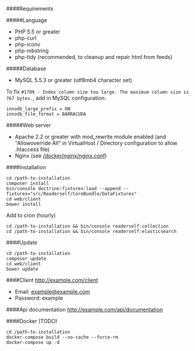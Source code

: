 ####Requirements

#####Language
* PHP 5.5 or greater
* php-curl
* php-iconv
* php-mbstring
* php-tidy (recommended, to cleanup and repair html from feeds)

#####Database
* MySQL 5.5.3 or greater (utf8mb4 character set)

To fix ```#1709 - Index column size too large. The maximum column size is 767 bytes.```, add in MySQL configuration:

```
innodb_large_prefix = ON
innodb_file_format = BARRACUDA
```

#####Web server
* Apache 2.2 or greater with mod_rewrite module enabled (and "Allowoverride All" in VirtualHost / Directory configuration to allow .htaccess file)
* Nginx (see [/docker/nginx/nginx.conf](/docker/nginx/nginx.conf))

####Installation

```text
cd /path-to-installation
composer install
bin/console doctrine:fixtures:load --append --fixtures="src/Readerself/CoreBundle/DataFixtures"
cd web/client
bower install
```

Add to cron (hourly)
```text
cd /path-to-installation && bin/console readerself:collection
cd /path-to-installation && bin/console readerself:elasticsearch
```

####Update

```text
cd /path-to-installation
composer update
cd web/client
bower update
```

####Client
http://example.com/client
- Email: example@example.com
- Password: example

####Api documentation
http://example.com/api/documentation

####Docker (TODO)
```
cd /path-to-installation
docker-compose build --no-cache --force-rm
docker-compose up -d
```
